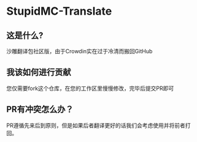 # StupidMC-Translate

## 这是什么?

沙雕翻译包社区版，由于Crowdin实在过于冷清而搬回GitHub

## 我该如何进行贡献

您仅需要fork这个仓库，在您的工作区里慢慢修改，完毕后提交PR即可

## PR有冲突怎么办？

PR遵循先来后到原则，但是如果后者翻译更好的话我们会考虑使用并将前者打回。
